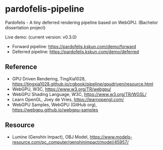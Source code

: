 # pardofelis-pipeline

Pardofelis - A tiny deferred rendering pipeline based on WebGPU. (Bachelor dissertation project)

Live demo: (current version: v0.3.0)

- Forward pipeline: https://pardofelis.kskun.com/demo/forward
- Deferred pipeline: https://pardofelis.kskun.com/demo/deferred

## Reference

- GPU Driven Rendering, TingXia1028, https://tingxia1028.github.io/cgbook/pipeline/gpudriven/resource.html
- WebGPU, W3C, https://www.w3.org/TR/webgpu/
- WebGPU Shading Language, W3C, https://www.w3.org/TR/WGSL/
- Learn OpenGL, Joey de Vries, https://learnopengl.com/
- WebGPU Samples, WebGPU (GitHub org), https://webgpu.github.io/webgpu-samples

## Resource

- Lumine (Genshin Impact), OBJ Model, https://www.models-resource.com/pc_computer/genshinimpact/model/45957/